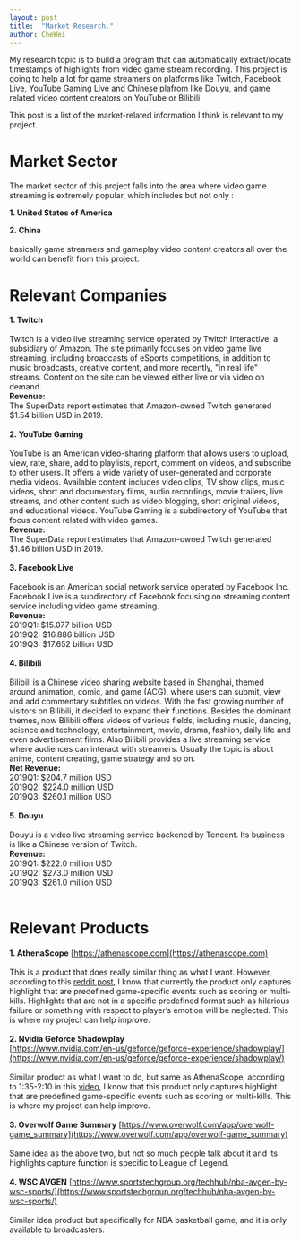 ```yaml
---
layout: post
title:  "Market Research."
author: CheWei
---
```

My research topic is to build a program that can automatically extract/locate timestamps of highlights from video game stream recording.
This project is going to help a lot for game streamers on platforms like Twitch, Facebook Live, YouTube Gaming Live and Chinese plafrom like Douyu, and game related video content creators on YouTube or Bilibili.

This post is a list of the market-related information I think is relevant to my project.
# Market Sector
The market sector of this project falls into the area where video game streaming is extremely popular, which includes but not only :

**1. United States of America**

**2. China**
<br><br>
basically game streamers and gameplay video content creators all over the world can benefit from this project.
<br>

# Relevant Companies

**1. Twitch**<br><br>
Twitch is a video live streaming service operated by Twitch Interactive, a subsidiary of Amazon. The site primarily focuses on video game live streaming, including broadcasts of eSports competitions, in addition to music broadcasts, creative content, and more recently, "in real life" streams. Content on the site can be viewed either live or via video on demand.<br>
**Revenue:**<br>
The SuperData report estimates that Amazon-owned Twitch generated $1.54 billion USD in 2019.
<br><br>
**2. YouTube Gaming**<br><br>
YouTube is an American video-sharing platform that allows users to upload, view, rate, share, add to playlists, report, comment on videos, and subscribe to other users. It offers a wide variety of user-generated and corporate media videos. Available content includes video clips, TV show clips, music videos, short and documentary films, audio recordings, movie trailers, live streams, and other content such as video blogging, short original videos, and educational videos.
YouTube Gaming is a subdirectory of YouTube that focus content related with video games.<br>
**Revenue:**<br>
The SuperData report estimates that Amazon-owned Twitch generated $1.46 billion USD in 2019.
<br><br>
**3. Facebook Live**<br><br>
Facebook is an American social network service operated by Facebook Inc. Facebook Live is a subdirectory of Facebook focusing on streaming content service including video game streaming.<br>
**Revenue:**<br>
2019Q1: $15.077 billion USD<br>
2019Q2: $16.886 billion USD<br>
2019Q3: $17.652 billion USD<br>
<br>
**4. Bilibili**<br><br>
Bilibili is a Chinese video sharing website based in Shanghai, themed around animation, comic, and game (ACG), where users can submit, view and add commentary subtitles on videos. With the fast growing number of visitors on Bilibili, it decided to expand their functions. Besides the dominant themes, now Bilibili offers videos of various fields, including music, dancing, science and technology, entertainment, movie, drama, fashion, daily life and even advertisement films. Also Bilibili provides a live streaming service where audiences can interact with streamers. Usually the topic is about anime, content creating, game strategy and so on.<br>
**Net Revenue:**<br>
2019Q1: $204.7 million USD<br>
2019Q2: $224.0 million USD<br>
2019Q3: $260.1 million USD<br>
<br>
**5. Douyu**<br><br>
Douyu is a video live streaming service backened by Tencent. Its business is like a Chinese version of Twitch.<br>
**Revenue:**<br>
2019Q1: $222.0 million USD<br>
2019Q2: $273.0 million USD<br>
2019Q3: $261.0 million USD<br>
<br>

# Relevant Products

**1. AthenaScope**
[https://athenascope.com](https://athenascope.com)<br><br>
This is a product that does really similar thing as what I want. However, according to this [reddit post](https://www.reddit.com/r/Twitch/comments/awba2d/athenascope_using_ai_to_make_highlights_from_your/),
I know that currently the product only captures highlight that are predefined game-specific events such as scoring or multi-kills. Highlights that are not in a specific predefined format such as hilarious failure or something with respect to player’s emotion will be neglected. This is where my project can help improve.<br><br>
**2. Nvidia Geforce Shadowplay**<br>
[https://www.nvidia.com/en-us/geforce/geforce-experience/shadowplay/](https://www.nvidia.com/en-us/geforce/geforce-experience/shadowplay/)<br><br>
Similar product as what I want to do, but same as AthenaScope, according to 1:35-2:10 in this [video](https://www.youtube.com/watch?v=IqT-iavVRxE&t=95s),
I know that this product only captures highlight that are predefined game-specific events such as scoring or multi-kills. This is where my project can help improve.<br><br>
**3. Overwolf Game Summary**
[https://www.overwolf.com/app/overwolf-game_summary](https://www.overwolf.com/app/overwolf-game_summary)<br><br>
Same idea as the above two, but not so much people talk about it and its highlights capture function is specific to League of Legend.<br><br>
**4. WSC AVGEN**
[https://www.sportstechgroup.org/techhub/nba-avgen-by-wsc-sports/](https://www.sportstechgroup.org/techhub/nba-avgen-by-wsc-sports/)<br><br>
Similar idea product but specifically for NBA basketball game, and it is only available to broadcasters.<br><br>

